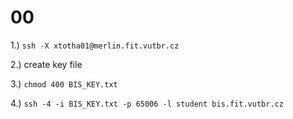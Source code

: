 # 00

1.) `ssh -X xtotha01@merlin.fit.vutbr.cz`

2.) create key file

3.) `chmod 400 BIS_KEY.txt`

4.) `ssh -4 -i BIS_KEY.txt -p 65006 -l student bis.fit.vutbr.cz`

